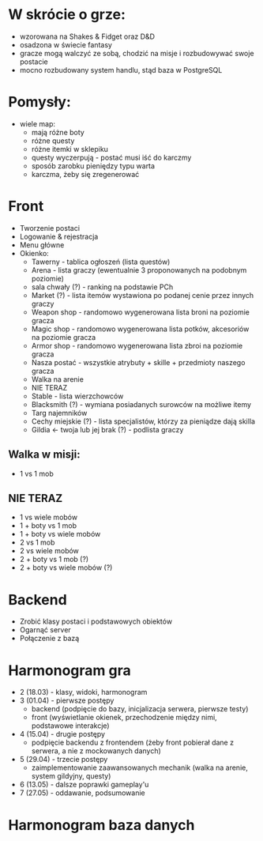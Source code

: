 # W skrócie o grze:
- wzorowana na Shakes & Fidget oraz D&D 
- osadzona w świecie fantasy 
- gracze mogą walczyć ze sobą, chodzić na misje i rozbudowywać swoje postacie 
- mocno rozbudowany system handlu, stąd baza w PostgreSQL


# Pomysły:
- wiele map:
  - mają różne boty
  - różne questy
  - różne itemki w sklepiku  
  - questy wyczerpują - postać musi iść do karczmy
  - sposób zarobku pieniędzy typu warta
  - karczma, żeby się zregenerować

# Front
- Tworzenie postaci
- Logowanie & rejestracja
- Menu główne
- Okienko:
  - Tawerny - tablica ogłoszeń (lista questów)
  - Arena - lista graczy (ewentualnie 3 proponowanych na podobnym poziomie)
  - sala chwały (?) - ranking na podstawie PCh
  - Market (?) - lista itemów wystawiona po podanej cenie przez innych graczy
  - Weapon shop - randomowo wygenerowana lista broni na poziomie gracza
  - Magic shop - randomowo wygenerowana lista potków, akcesoriów na poziomie gracza
  - Armor shop - randomowo wygenerowana lista zbroi na poziomie gracza
  - Nasza postać - wszystkie atrybuty + skille + przedmioty naszego gracza
  - Walka na arenie
  - NIE TERAZ
  - Stable - lista wierzchowców
  - Blacksmith (?) - wymiana posiadanych surowców na możliwe itemy
  - Targ najemników
  - Cechy miejskie (?) - lista specjalistów, którzy za pieniądze dają skilla
  - Gildia <- twoja lub jej brak (?) - podlista graczy
 
## Walka w misji:
- 1 vs 1 mob

## NIE TERAZ
- 1 vs wiele mobów
- 1 + boty vs 1 mob
- 1 + boty vs wiele mobów
- 2 vs 1 mob 
- 2 vs wiele mobów
- 2 + boty vs 1 mob (?)
- 2 + boty vs wiele mobów (?)

# Backend
- Zrobić klasy postaci i podstawowych obiektów
- Ogarnąć server
- Połączenie z bazą

# Harmonogram gra
- 2 (18.03) - klasy, widoki, harmonogram
- 3 (01.04) - pierwsze postępy
  + backend (podpięcie do bazy, inicjalizacja serwera, pierwsze testy)
  + front (wyświetlanie okienek, przechodzenie między nimi, podstawowe interakcje)
- 4 (15.04) - drugie postępy
  + podpięcie backendu z frontendem (żeby front pobierał dane z serwera, a nie z mockowanych danych)
- 5 (29.04) - trzecie postępy
  + zaimplementowanie zaawansowanych mechanik (walka na arenie, system gildyjny, questy)
- 6 (13.05) - dalsze poprawki gameplay'u
- 7 (27.05) - oddawanie, podsumowanie

# Harmonogram baza danych
